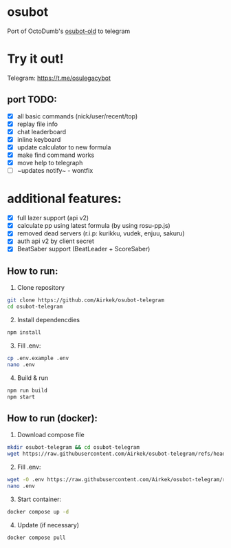 # osubot
Port of OctoDumb's [osubot-old](https://github.com/OctoDumb/osubot-old) to telegram

# Try it out!
Telegram: https://t.me/osulegacybot

## port TODO:
- [X] all basic commands (nick/user/recent/top)
- [X] replay file info
- [X] chat leaderboard
- [X] inline keyboard
- [X] update calculator to new formula 
- [X] make find command works 
- [X] move help to telegraph
- [ ] ~updates notify~ - wontfix

# additional features:
- [X] full lazer support (api v2)
- [X] calculate pp using latest formula (by using rosu-pp.js)
- [X] removed dead servers (r.i.p: kurikku, vudek, enjuu, sakuru)
- [X] auth api v2 by client secret
- [X] BeatSaber support (BeatLeader + ScoreSaber)

## How to run:

1. Clone repository

```bash
git clone https://github.com/Airkek/osubot-telegram
cd osubot-telegram
```

2. Install dependencdies

```bash
npm install
```

3. Fill .env:

```bash
cp .env.example .env
nano .env
```

4. Build & run

```bash
npm run build
npm start
```

## How to run (docker):
1. Download compose file

```bash
mkdir osubot-telegram && cd osubot-telegram
wget https://raw.githubusercontent.com/Airkek/osubot-telegram/refs/heads/master/docker-compose.yml
```

2. Fill .env:

```bash
wget -O .env https://raw.githubusercontent.com/Airkek/osubot-telegram/refs/heads/master/.env.example
nano .env
```

3. Start container:

```bash
docker compose up -d
```

4. Update (if necessary)
```bash
docker compose pull
```